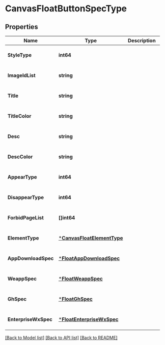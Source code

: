 # CanvasFloatButtonSpecType

## Properties
Name | Type | Description | Notes
------------ | ------------- | ------------- | -------------
**StyleType** | **int64** |  | [optional] [default to null]
**ImageIdList** | **string** |  | [optional] [default to null]
**Title** | **string** |  | [optional] [default to null]
**TitleColor** | **string** |  | [optional] [default to null]
**Desc** | **string** |  | [optional] [default to null]
**DescColor** | **string** |  | [optional] [default to null]
**AppearType** | **int64** |  | [optional] [default to null]
**DisappearType** | **int64** |  | [optional] [default to null]
**ForbidPageList** | **[]int64** |  | [optional] [default to null]
**ElementType** | [***CanvasFloatElementType**](CanvasFloatElementType.md) |  | [optional] [default to null]
**AppDownloadSpec** | [***FloatAppDownloadSpec**](float_app_download_spec.md) |  | [optional] [default to null]
**WeappSpec** | [***FloatWeappSpec**](float_weapp_spec.md) |  | [optional] [default to null]
**GhSpec** | [***FloatGhSpec**](float_gh_spec.md) |  | [optional] [default to null]
**EnterpriseWxSpec** | [***FloatEnterpriseWxSpec**](float_enterprise_wx_spec.md) |  | [optional] [default to null]

[[Back to Model list]](../README.md#documentation-for-models) [[Back to API list]](../README.md#documentation-for-api-endpoints) [[Back to README]](../README.md)


